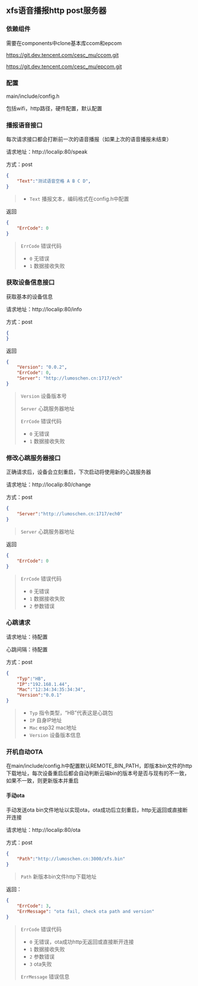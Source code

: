## xfs语音播报http post服务器

### 依赖组件

需要在components中clone基本库ccom和epcom

https://git.dev.tencent.com/cesc_mu/ccom.git

https://git.dev.tencent.com/cesc_mu/epcom.git





### 配置

main/include/config.h

包括wifi，http路径，硬件配置，默认配置



### 播报语音接口

每次请求接口都会打断前一次的语音播报（如果上次的语音播报未结束）

请求地址：http://localip:80/speak

方式：post

```json
{
	"Text":"测试语音空格 A B C D",
}
```

> - `Text` 播报文本，编码格式在config.h中配置

返回

```json
{
    "ErrCode": 0
}
```

> `ErrCode` 错误代码
>
> - `0` 无错误
> - `1` 数据接收失败



### 获取设备信息接口

获取基本的设备信息

请求地址：http://localip:80/info

方式：post

```json
{
}
```

返回

```json
{
    "Version": "0.0.2",
    "ErrCode": 0,
    "Server": "http://lumoschen.cn:1717/ech"
}
```

> `Version` 设备版本号
>
> `Server` 心跳服务器地址
>
> `ErrCode` 错误代码
>
> - `0` 无错误
> - `1` 数据接收失败



### 修改心跳服务器接口

正确请求后，设备会立刻重启，下次启动将使用新的心跳服务器

请求地址：http://localip:80/change

方式：post

```json
{
	"Server":"http://lumoschen.cn:1717/ech0"
}
```

> `Server` 心跳服务器地址



返回

```json
{
    "ErrCode": 0
}
```

> `ErrCode` 错误代码
>
> - `0` 无错误
> - `1` 数据接收失败
> - `2` 参数错误





### 心跳请求

请求地址：待配置

心跳间隔：待配置

方式：post

```json
{
	"Typ":"HB",
    "IP":"192.168.1.44",
    "Mac":"12:34:34:35:34:34",
    "Version":"0.0.1"
}
```

> - `Typ`  指令类型，“HB”代表这是心跳包
> - `IP` 自身IP地址
> - `Mac` esp32 mac地址
> - `Version` 设备版本信息
>
> 



### 开机自动OTA

在main/include/config.h中配置默认REMOTE_BIN_PATH，即版本bin文件的http下载地址，每次设备重启后都会自动判断云端bin的版本号是否与现有的不一致，如果不一致，则更新版本并重启



#### 手动ota

手动发送ota bin文件地址以实现ota，ota成功后立刻重启，http无返回或直接断开连接

请求地址：http://localip:80/ota

方式：post

```json
{
    "Path":"http://lumoschen.cn:3000/xfs.bin"
}
```

> `Path` 新版本bin文件http下载地址

返回：

```json
{
    "ErrCode": 3,
    "ErrMessage": "ota fail, check ota path and version"   
}
```

> `ErrCode` 错误代码
>
> - `0` 无错误，ota成功http无返回或直接断开连接
> - `1` 数据接收失败
> - `2` 参数错误
> - `3` ota失败
>
> `ErrMessage` 错误信息

